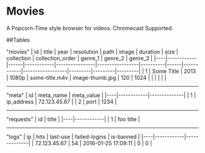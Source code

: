 # Movies
A Popcorn-Time style browser for videos. Chromecast Supported.


##Tables

"movies"
| id | title      | year | resolution | path           | image           | duration | size | collection | collection_order | genre_1 | genre_2 | genre_3 |
|----|------------|------|------------|----------------|-----------------|----------|------|------------|------------------|---------|---------|---------|
| 1  | Some Title | 2013 | 1080p      | some-title.m4v | image-thumb.jpg | 120      | 1024 |            |                  |         |         |         |

---
"meta"
| id | meta_name  | meta_value   |
|----|------------|--------------|
|  1 | ip_address | 72.123.45.67 |
| 2  | port       | 1234         |

---
"requests"
| id | title  |
|----|------------|
|  1 | foo title |

---
"logs"
| ip | hits  | last-use   | failed-logins | is-banned |
|----|------------|--------------|
|  72.123.45.67 | 54 | 2016-01-25 17:09:11 | 0 | 0 |
